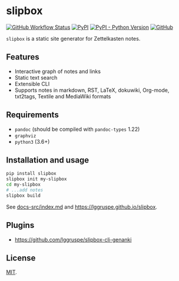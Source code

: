 slipbox
=======

[![GitHub Workflow Status](https://img.shields.io/github/workflow/status/lggruspe/slipbox/Python%20application)](https://github.com/lggruspe/slipbox)
[![PyPI](https://img.shields.io/pypi/v/slipbox)](https://pypi.org/project/slipbox/)
[![PyPI - Python Version](https://img.shields.io/pypi/pyversions/slipbox)](https://pypi.org/project/slipbox/)
[![GitHub](https://img.shields.io/github/license/lggruspe/slipbox)](https://github.com/lggruspe/slipbox)

`slipbox` is a static site generator for Zettelkasten notes.

Features
--------

-   Interactive graph of notes and links
-   Static text search
-   Extensible CLI
-   Supports notes in markdown, RST, LaTeX, dokuwiki, Org-mode, txt2tags,
    Textile and MediaWiki formats

Requirements
------------

- `pandoc` (should be compiled with `pandoc-types` 1.22)
- `graphviz`
- `python3` (3.6+)

Installation and usage
----------------------

```bash
pip install slipbox
slipbox init my-slipbox
cd my-slipbox
# ...add notes
slipbox build
```

See [docs-src/index.md](https://github.com/lggruspe/slipbox/blob/master/docs-src/index.md)
and <https://lggruspe.github.io/slipbox>.

Plugins
-------

- <https://github.com/lggruspe/slipbox-cli-genanki>

License
-------

[MIT](./LICENSE).
